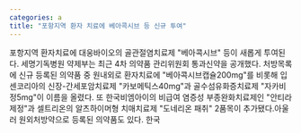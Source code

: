 ```yaml
---
categories: a
title: "포항지역 환자 치료에 베아콕시브 등 신규 투여"
---
```

포항지역 환자치료에 대웅바이오의 골관절염치료제 "베아콕시브" 등이 새롭게 투여된다. 세명기독병원 약제부는 최근 4차 의약품 관리위원회 통과신약을 공개했다. 처방목록에 신규 등록된 의약품 중 원내외로 환자치료에 "베아콕시브캡슐200mg"를 비롯해 입센코리아의 신장-간세포암치료제 "카보메틱스40mg"과 골수섬유화증치료제 "자카비정5mg"이 이름을 올렸다. 또 한국비엠아이의 비급여 염증성 부종완화치료제인 "안티라제정"과 셀트리온의 알츠하이머형 치매치료제 "도네리온 패취" 2품목이 추가됐다.아울러 원외처방약으로 등록된 의약품도 있다. 한국